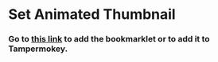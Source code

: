 # Set Animated Thumbnail
### Go to [this link](https://juegostrower.github.io/AnimThumb/) to add the bookmarklet or to add it to Tampermokey.

